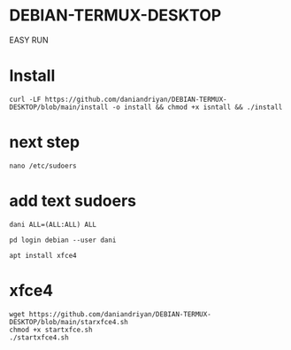 # DEBIAN-TERMUX-DESKTOP
EASY RUN 

# Install
```
curl -LF https://github.com/daniandriyan/DEBIAN-TERMUX-DESKTOP/blob/main/install -o install && chmod +x isntall && ./install
```
# next step
```
nano /etc/sudoers
```
# add text sudoers
```
dani ALL=(ALL:ALL) ALL
```
```
pd login debian --user dani
```

```
apt install xfce4
```
# xfce4
```
wget https://github.com/daniandriyan/DEBIAN-TERMUX-DESKTOP/blob/main/starxfce4.sh
chmod +x startxfce.sh
./startxfce4.sh
```

